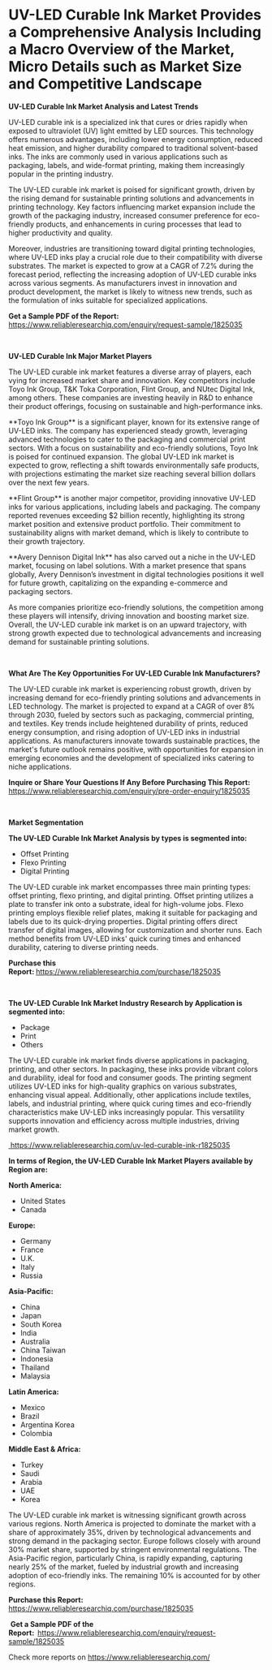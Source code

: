 <p><h1>UV-LED Curable Ink Market Provides a Comprehensive Analysis Including a Macro Overview of the Market, Micro Details such as Market Size and Competitive Landscape</h1></p><p><strong>UV-LED Curable Ink Market Analysis and Latest Trends</strong></p>
<p><p>UV-LED curable ink is a specialized ink that cures or dries rapidly when exposed to ultraviolet (UV) light emitted by LED sources. This technology offers numerous advantages, including lower energy consumption, reduced heat emission, and higher durability compared to traditional solvent-based inks. The inks are commonly used in various applications such as packaging, labels, and wide-format printing, making them increasingly popular in the printing industry.</p><p>The UV-LED curable ink market is poised for significant growth, driven by the rising demand for sustainable printing solutions and advancements in printing technology. Key factors influencing market expansion include the growth of the packaging industry, increased consumer preference for eco-friendly products, and enhancements in curing processes that lead to higher productivity and quality. </p><p>Moreover, industries are transitioning toward digital printing technologies, where UV-LED inks play a crucial role due to their compatibility with diverse substrates. The market is expected to grow at a CAGR of 7.2% during the forecast period, reflecting the increasing adoption of UV-LED curable inks across various segments. As manufacturers invest in innovation and product development, the market is likely to witness new trends, such as the formulation of inks suitable for specialized applications.</p></p>
<p><strong>Get a Sample PDF of the Report:&nbsp;</strong> <a href="https://www.reliableresearchiq.com/enquiry/request-sample/1825035?utm_campaign=1129&utm_medium=2&utm_source=Github&utm_content=ia&utm_term=03022025&utm_id=uv-led-curable-ink">https://www.reliableresearchiq.com/enquiry/request-sample/1825035</a></p>
<p>&nbsp;</p>
<p><strong>UV-LED Curable Ink Major Market Players</strong></p>
<p><p>The UV-LED curable ink market features a diverse array of players, each vying for increased market share and innovation. Key competitors include Toyo Ink Group, T&K Toka Corporation, Flint Group, and NUtec Digital Ink, among others. These companies are investing heavily in R&D to enhance their product offerings, focusing on sustainable and high-performance inks.</p><p>**Toyo Ink Group** is a significant player, known for its extensive range of UV-LED inks. The company has experienced steady growth, leveraging advanced technologies to cater to the packaging and commercial print sectors. With a focus on sustainability and eco-friendly solutions, Toyo Ink is poised for continued expansion. The global UV-LED ink market is expected to grow, reflecting a shift towards environmentally safe products, with projections estimating the market size reaching several billion dollars over the next few years.</p><p>**Flint Group** is another major competitor, providing innovative UV-LED inks for various applications, including labels and packaging. The company reported revenues exceeding $2 billion recently, highlighting its strong market position and extensive product portfolio. Their commitment to sustainability aligns with market demand, which is likely to contribute to their growth trajectory.</p><p>**Avery Dennison Digital Ink** has also carved out a niche in the UV-LED market, focusing on label solutions. With a market presence that spans globally, Avery Dennison’s investment in digital technologies positions it well for future growth, capitalizing on the expanding e-commerce and packaging sectors.</p><p>As more companies prioritize eco-friendly solutions, the competition among these players will intensify, driving innovation and boosting market size. Overall, the UV-LED curable ink market is on an upward trajectory, with strong growth expected due to technological advancements and increasing demand for sustainable printing solutions.</p></p>
<p>&nbsp;</p>
<p><strong>What Are The Key Opportunities For UV-LED Curable Ink Manufacturers?</strong></p>
<p><p>The UV-LED curable ink market is experiencing robust growth, driven by increasing demand for eco-friendly printing solutions and advancements in LED technology. The market is projected to expand at a CAGR of over 8% through 2030, fueled by sectors such as packaging, commercial printing, and textiles. Key trends include heightened durability of prints, reduced energy consumption, and rising adoption of UV-LED inks in industrial applications. As manufacturers innovate towards sustainable practices, the market's future outlook remains positive, with opportunities for expansion in emerging economies and the development of specialized inks catering to niche applications.</p></p>
<p><strong>Inquire or Share Your Questions If Any Before Purchasing This Report:</strong> <a href="https://www.reliableresearchiq.com/enquiry/pre-order-enquiry/1825035?utm_campaign=1129&utm_medium=2&utm_source=Github&utm_content=ia&utm_term=03022025&utm_id=uv-led-curable-ink">https://www.reliableresearchiq.com/enquiry/pre-order-enquiry/1825035</a></p>
<p>&nbsp;</p>
<p><strong>Market Segmentation</strong></p>
<p><strong>The UV-LED Curable Ink Market Analysis by types is segmented into:</strong></p>
<p><ul><li>Offset Printing</li><li>Flexo Printing</li><li>Digital Printing</li></ul></p>
<p><p>The UV-LED curable ink market encompasses three main printing types: offset printing, flexo printing, and digital printing. Offset printing utilizes a plate to transfer ink onto a substrate, ideal for high-volume jobs. Flexo printing employs flexible relief plates, making it suitable for packaging and labels due to its quick-drying properties. Digital printing offers direct transfer of digital images, allowing for customization and shorter runs. Each method benefits from UV-LED inks' quick curing times and enhanced durability, catering to diverse printing needs.</p></p>
<p><strong>Purchase this Report:&nbsp;</strong><a href="https://www.reliableresearchiq.com/purchase/1825035?utm_campaign=1129&utm_medium=2&utm_source=Github&utm_content=ia&utm_term=03022025&utm_id=uv-led-curable-ink">https://www.reliableresearchiq.com/purchase/1825035</a></p>
<p>&nbsp;</p>
<p><strong>The UV-LED Curable Ink Market Industry Research by Application is segmented into:</strong></p>
<p><ul><li>Package</li><li>Print</li><li>Others</li></ul></p>
<p><p>The UV-LED curable ink market finds diverse applications in packaging, printing, and other sectors. In packaging, these inks provide vibrant colors and durability, ideal for food and consumer goods. The printing segment utilizes UV-LED inks for high-quality graphics on various substrates, enhancing visual appeal. Additionally, other applications include textiles, labels, and industrial printing, where quick curing times and eco-friendly characteristics make UV-LED inks increasingly popular. This versatility supports innovation and efficiency across multiple industries, driving market growth.</p></p>
<p><a href="https://www.reliableresearchiq.com/uv-led-curable-ink-r1825035?utm_campaign=1129&utm_medium=2&utm_source=Github&utm_content=ia&utm_term=03022025&utm_id=uv-led-curable-ink">&nbsp;https://www.reliableresearchiq.com/uv-led-curable-ink-r1825035</a></p>
<p><strong>In terms of Region, the UV-LED Curable Ink Market Players available by Region are:</strong></p>
<p>
    <p> <strong> North America: </strong>
        <ul>
            <li>United States</li>
            <li>Canada</li>
        </ul>
        </p> 
    <p> <strong> Europe: </strong>
        <ul>
            <li>Germany</li>
            <li>France</li>
            <li>U.K.</li>
            <li>Italy</li>
            <li>Russia</li>
        </ul>
        </p> 
    <p> <strong> Asia-Pacific: </strong>
        <ul>
            <li>China</li>
            <li>Japan</li>
            <li>South Korea</li>
            <li>India</li>
            <li>Australia</li>
            <li>China Taiwan</li>
            <li>Indonesia</li>
            <li>Thailand</li>
            <li>Malaysia</li>
        </ul>
        </p> 
    <p> <strong> Latin America: </strong>
        <ul>
            <li>Mexico</li>
            <li>Brazil</li>
            <li>Argentina Korea</li>
            <li>Colombia</li>
        </ul>
        </p> 
    <p> <strong> Middle East & Africa: </strong>
        <ul>
            <li>Turkey</li>
            <li>Saudi</li>
            <li>Arabia</li>
            <li>UAE</li>
            <li>Korea</li>
        </ul>
    </p>
    </p>
<p><p>The UV-LED curable ink market is witnessing significant growth across various regions. North America is projected to dominate the market with a share of approximately 35%, driven by technological advancements and strong demand in the packaging sector. Europe follows closely with around 30% market share, supported by stringent environmental regulations. The Asia-Pacific region, particularly China, is rapidly expanding, capturing nearly 25% of the market, fueled by industrial growth and increasing adoption of eco-friendly inks. The remaining 10% is accounted for by other regions.</p></p>
<p><strong>Purchase this Report: </strong><a href="https://www.reliableresearchiq.com/purchase/1825035?utm_campaign=1129&utm_medium=2&utm_source=Github&utm_content=ia&utm_term=03022025&utm_id=uv-led-curable-ink">https://www.reliableresearchiq.com/purchase/1825035</a></p>
<p>&nbsp;<strong>Get a Sample PDF of the Report:&nbsp;&nbsp;</strong><a href="https://www.reliableresearchiq.com/enquiry/request-sample/1825035?utm_campaign=1129&utm_medium=2&utm_source=Github&utm_content=ia&utm_term=03022025&utm_id=uv-led-curable-ink">https://www.reliableresearchiq.com/enquiry/request-sample/1825035</a></p>
<p><strong></strong></p>
<p>Check more reports on <a href="https://www.reliableresearchiq.com/?utm_campaign=1129&utm_medium=2&utm_source=Github&utm_content=ia&utm_term=03022025&utm_id=uv-led-curable-ink">https://www.reliableresearchiq.com/</a></p>